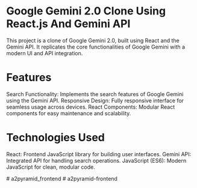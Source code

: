 # Google Gemini 2.0 Clone Using React.js And Gemini API

This project is a clone of Google Gemini 2.0, built using React and the Gemini API. It replicates the core functionalities of Google Gemini with a modern UI and API integration.

# Features

Search Functionality: Implements the search features of Google Gemini using the Gemini API.
Responsive Design: Fully responsive interface for seamless usage across devices.
React Components: Modular React components for easy maintenance and scalability.

# Technologies Used

React: Frontend JavaScript library for building user interfaces.
Gemini API: Integrated API for handling search operations.
JavaScript (ES6): Modern JavaScript for clean, modular code.

#   a 2 p y r a m i d _ f r o n t e n d  
 #   a 2 p y r a m i d - f r o n t e n d  
 